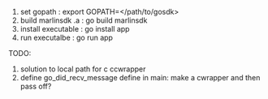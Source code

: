 1. set gopath : export GOPATH=</path/to/gosdk>
2. build marlinsdk .a : go build marlinsdk
3. install executable : go install app
4. run executalbe : go run app

TODO:
1. solution to local path for c ccwrapper
2. define go_did_recv_message define in main: make a cwrapper and then pass off?
